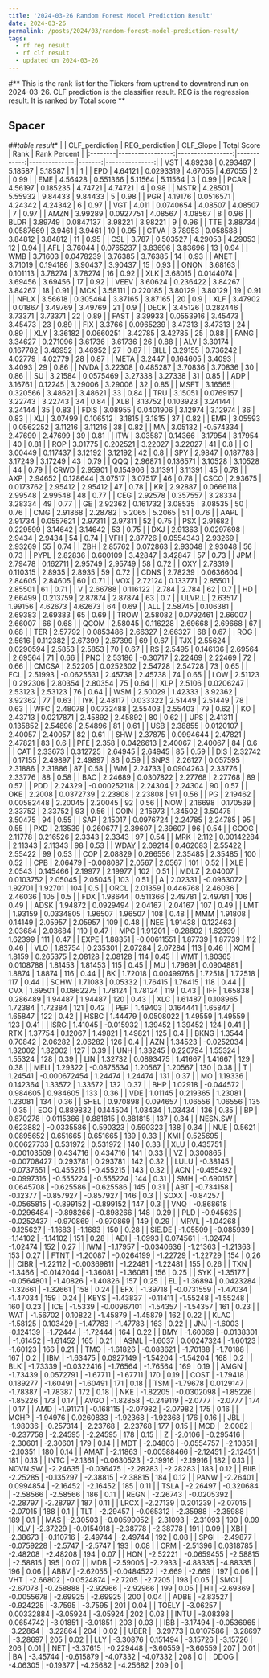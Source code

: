 ```yaml
---
title: '2024-03-26 Random Forest Model Prediction Result'
date: 2024-03-26
permalink: /posts/2024/03/random-forest-model-prediction-result/
tags:
  - rf reg result
  - rf clf result
  - updated on 2024-03-26
---
```

#** This is the rank list for the Tickers from uptrend to downtrend run on 2024-03-26. CLF prediction is the classifier result. REG is the regression result. It is ranked by Total score ** 
## Spacer  ##



##*table result**
|         |   CLF_perdiction |   REG_perdiction |   CLF_Slope |   Total Score |   Rank |   Rank Percent |
|:--------|-----------------:|-----------------:|------------:|--------------:|-------:|---------------:|
| VST     |         4.89238  |      0.293487    |    5.18587  |      5.18587  |      1 |           1    |
| EPD     |         4.64121  |      0.0293319   |    4.67055  |      4.67055  |      2 |           0.99 |
| EME     |         4.56428  |      0.551366    |    5.11564  |      5.11564  |      3 |           0.99 |
| PCAR    |         4.56197  |      0.185235    |    4.74721  |      4.74721  |      4 |           0.98 |
| MSTR    |         4.28501  |      5.55932     |    9.84433  |      9.84433  |      5 |           0.98 |
| PGR     |         4.19176  |      0.0516571   |    4.24342  |      4.24342  |      6 |           0.97 |
| VGT     |         4.011    |      0.0740654   |    4.08507  |      4.08507  |      7 |           0.97 |
| AMZN    |         3.99289  |      0.0927751   |    4.08567  |      4.08567  |      8 |           0.96 |
| BLDR    |         3.89749  |      0.0847137   |    3.98221  |      3.98221  |      9 |           0.96 |
| TTE     |         3.88734  |      0.0587669   |    3.9461   |      3.9461   |     10 |           0.95 |
| CTVA    |         3.78953  |      0.058588    |    3.84812  |      3.84812  |     11 |           0.95 |
| CSL     |         3.787    |      0.503527    |    4.29053  |      4.29053  |     12 |           0.94 |
| AFL     |         3.76044  |      0.0765237   |    3.83696  |      3.83696  |     13 |           0.94 |
| WMB     |         3.71603  |      0.0478239   |    3.76385  |      3.76385  |     14 |           0.93 |
| ANET    |         3.71019  |      0.194186    |    3.90437  |      3.90437  |     15 |           0.93 |
| ONON    |         3.68163  |      0.101113    |    3.78274  |      3.78274  |     16 |           0.92 |
| XLK     |         3.68015  |      0.0144074   |    3.69456  |      3.69456  |     17 |           0.92 |
| VEEV    |         3.60624  |      0.236422    |    3.84267  |      3.84267  |     18 |           0.91 |
| MCK     |         3.58111  |      0.220185    |    3.80129  |      3.80129  |     19 |           0.91 |
| NFLX    |         3.56618  |      0.305464    |    3.87165  |      3.87165  |     20 |           0.9  |
| XLF     |         3.47902  |      0.01867     |    3.49769  |      3.49769  |     21 |           0.9  |
| DECK    |         3.45126  |      0.282446    |    3.73371  |      3.73371  |     22 |           0.89 |
| FAST    |         3.39933  |      0.0553916   |    3.45473  |      3.45473  |     23 |           0.89 |
| FIX     |         3.3766   |      0.0965239   |    3.47313  |      3.47313  |     24 |           0.89 |
| XLY     |         3.36182  |      0.0660251   |    3.42785  |      3.42785  |     25 |           0.88 |
| FANG    |         3.34627  |      0.271096    |    3.61736  |      3.61736  |     26 |           0.88 |
| ALV     |         3.30174  |      0.167782    |    3.46952  |      3.46952  |     27 |           0.87 |
| BILL    |         3.29155  |      0.736242    |    4.02779  |      4.02779  |     28 |           0.87 |
| META    |         3.2447   |      0.164605    |    3.4093   |      3.4093   |     29 |           0.86 |
| NVDA    |         3.22308  |      0.485287    |    3.70836  |      3.70836  |     30 |           0.86 |
| SU      |         3.21584  |      0.0575469   |    3.27338  |      3.27338  |     31 |           0.85 |
| ADP     |         3.16761  |      0.12245     |    3.29006  |      3.29006  |     32 |           0.85 |
| MSFT    |         3.16565  |      0.320566    |    3.48621  |      3.48621  |     33 |           0.84 |
| TRU     |         3.15051  |      0.0769157   |    3.22743  |      3.22743  |     34 |           0.84 |
| XLB     |         3.13752  |      0.103923    |    3.24144  |      3.24144  |     35 |           0.83 |
| FDIS    |         3.08955  |      0.0401906   |    3.12974  |      3.12974  |     36 |           0.83 |
| XLI     |         3.07499  |      0.106512    |    3.1815   |      3.1815   |     37 |           0.82 |
| EMR     |         3.05593  |      0.0562252   |    3.11216  |      3.11216  |     38 |           0.82 |
| MA      |         3.05132  |     -0.574334    |    2.47699  |      2.47699  |     39 |           0.81 |
| ITW     |         3.03587  |      0.14366     |    3.17954  |      3.17954  |     40 |           0.81 |
| ROP     |         3.01775  |      0.202521    |    3.22027  |      3.22027  |     41 |           0.8  |
| C       |         3.00449  |      0.117437    |    3.12192  |      3.12192  |     42 |           0.8  |
| SPY     |         2.9847   |      0.187783    |    3.17249  |      3.17249  |     43 |           0.79 |
| QQQ     |         2.96871  |      0.136571    |    3.10528  |      3.10528  |     44 |           0.79 |
| CRWD    |         2.95901  |      0.154906    |    3.11391  |      3.11391  |     45 |           0.78 |
| AXP     |         2.94652  |      0.128644    |    3.07517  |      3.07517  |     46 |           0.78 |
| CSCO    |         2.93675  |      0.0173762   |    2.95412  |      2.95412  |     47 |           0.78 |
| KR      |         2.92887  |      0.0666118   |    2.99548  |      2.99548  |     48 |           0.77 |
| CEG     |         2.92578  |      0.357557    |    3.28334  |      3.28334  |     49 |           0.77 |
| GE      |         2.92362  |      0.161732    |    3.08535  |      3.08535  |     50 |           0.76 |
| CMG     |         2.91868  |      2.28782     |    5.2065   |      5.2065   |     51 |           0.76 |
| AAPL    |         2.91734  |      0.0557621   |    2.97311  |      2.97311  |     52 |           0.75 |
| PSX     |         2.91682  |      0.229599    |    3.14642  |      3.14642  |     53 |           0.75 |
| DXJ     |         2.91363  |      0.0297698   |    2.9434   |      2.9434   |     54 |           0.74 |
| VFH     |         2.87726  |      0.0554343   |    2.93269  |      2.93269  |     55 |           0.74 |
| ZBH     |         2.85762  |      0.072863    |    2.93048  |      2.93048  |     56 |           0.73 |
| PYPL    |         2.82836  |      0.600109    |    3.42847  |      3.42847  |     57 |           0.73 |
| JPM     |         2.79478  |      0.162711    |    2.95749  |      2.95749  |     58 |           0.72 |
| OXY     |         2.78319  |      0.110315    |    2.8935   |      2.8935   |     59 |           0.72 |
| CDNS    |         2.78239  |      0.0636604   |    2.84605  |      2.84605  |     60 |           0.71 |
| VOX     |         2.72124  |      0.133771    |    2.85501  |      2.85501  |     61 |           0.71 |
| V       |         2.66788  |      0.116122    |    2.784    |      2.784    |     62 |           0.7  |
| HD      |         2.66499  |      0.213759    |    2.87874  |      2.87874  |     63 |           0.7  |
| ULVR.L  |         2.63517  |      1.99156     |    4.62673  |      4.62673  |     64 |           0.69 |
| ALL     |         2.58745  |      0.106381    |    2.69383  |      2.69383  |     65 |           0.69 |
| TROW    |         2.58082  |      0.0792461   |    2.66007  |      2.66007  |     66 |           0.68 |
| QCOM    |         2.58045  |      0.116228    |    2.69668  |      2.69668  |     67 |           0.68 |
| TER     |         2.57792  |      0.0853486   |    2.66327  |      2.66327  |     68 |           0.67 |
| ROG     |         2.5616   |      0.112382    |    2.67399  |      2.67399  |     69 |           0.67 |
| TJX     |         2.55624  |      0.0290594   |    2.5853   |      2.5853   |     70 |           0.67 |
| RS      |         2.5495   |      0.146136    |    2.69564  |      2.69564  |     71 |           0.66 |
| PNC     |         2.53186  |     -0.30717     |    2.22469  |      2.22469  |     72 |           0.66 |
| CMCSA   |         2.52205  |      0.0252302   |    2.54728  |      2.54728  |     73 |           0.65 |
| ECL     |         2.51993  |     -0.0625531   |    2.45738  |      2.45738  |     74 |           0.65 |
| LOW     |         2.51123  |      0.292306    |    2.80354  |      2.80354  |     75 |           0.64 |
| XLP     |         2.5106   |      0.0206247   |    2.53123  |      2.53123  |     76 |           0.64 |
| WSM     |         2.50029  |      1.42333     |    3.92362  |      3.92362  |     77 |           0.63 |
| IYK     |         2.48117  |      0.033322    |    2.51449  |      2.51449  |     78 |           0.63 |
| WFC     |         2.48078  |      0.0732488   |    2.55403  |      2.55403  |     79 |           0.62 |
| KO      |         2.43713  |      0.0217871   |    2.45892  |      2.45892  |     80 |           0.62 |
| UPS     |         2.41311  |      0.135852    |    2.54896  |      2.54896  |     81 |           0.61 |
| USB     |         2.38855  |      0.0120107   |    2.40057  |      2.40057  |     82 |           0.61 |
| SHW     |         2.37875  |      0.0994644   |    2.47821  |      2.47821  |     83 |           0.6  |
| PFE     |         2.358    |      0.0426613   |    2.40067  |      2.40067  |     84 |           0.6  |
| CAT     |         2.33673  |      0.312725    |    2.64945  |      2.64945  |     85 |           0.59 |
| DIS     |         2.32742  |      0.17155     |    2.49897  |      2.49897  |     86 |           0.59 |
| SNPS    |         2.26127  |      0.057595    |    2.31886  |      2.31886  |     87 |           0.58 |
| WM      |         2.24733  |      0.0904263   |    2.33776  |      2.33776  |     88 |           0.58 |
| BAC     |         2.24689  |      0.0307822   |    2.27768  |      2.27768  |     89 |           0.57 |
| PDD     |         2.24329  |     -0.000252118 |    2.24304  |      2.24304  |     90 |           0.57 |
| OKE     |         2.2008   |      0.0372739   |    2.23808  |      2.23808  |     91 |           0.56 |
| PG      |         2.19462  |      0.00582448  |    2.20045  |      2.20045  |     92 |           0.56 |
| NOW     |         2.16698  |      0.170539    |    2.33752  |      2.33752  |     93 |           0.56 |
| COIN    |         2.15973  |      1.34502     |    3.50475  |      3.50475  |     94 |           0.55 |
| SAP     |         2.15017  |      0.0976724   |    2.24785  |      2.24785  |     95 |           0.55 |
| PXD     |         2.13539  |      0.260677    |    2.39607  |      2.39607  |     96 |           0.54 |
| GOOG    |         2.11778  |      0.216526    |    2.3343   |      2.3343   |     97 |           0.54 |
| MRK     |         2.112    |      0.00142284  |    2.11343  |      2.11343  |     98 |           0.53 |
| WDAY    |         2.09214  |      0.462083    |    2.55422  |      2.55422  |     99 |           0.53 |
| COP     |         2.08829  |      0.266556    |    2.35485  |      2.35485  |    100 |           0.52 |
| CPB     |         2.06479  |     -0.008087    |    2.0567   |      2.0567   |    101 |           0.52 |
| XLE     |         2.0543   |      0.145466    |    2.19977  |      2.19977  |    102 |           0.51 |
| MDLZ    |         2.04007  |      0.0103752   |    2.05045  |      2.05045  |    103 |           0.51 |
| A       |         2.02331  |     -0.0963072   |    1.92701  |      1.92701  |    104 |           0.5  |
| ORCL    |         2.01359  |      0.446768    |    2.46036  |      2.46036  |    105 |           0.5  |
| FDX     |         1.98644  |      0.511366    |    2.49781  |      2.49781  |    106 |           0.49 |
| ADSK    |         1.94872  |      0.0929494   |    2.04167  |      2.04167  |    107 |           0.49 |
| LMT     |         1.93159  |      0.0334805   |    1.96507  |      1.96507  |    108 |           0.48 |
| MMM     |         1.91808  |      0.14149     |    2.05957  |      2.05957  |    109 |           0.48 |
| NEE     |         1.91438  |      0.122463    |    2.03684  |      2.03684  |    110 |           0.47 |
| MPC     |         1.91201  |     -0.28802     |    1.62399  |      1.62399  |    111 |           0.47 |
| EXPE    |         1.88351  |     -0.00611551  |    1.87739  |      1.87739  |    112 |           0.46 |
| VLO     |         1.83754  |      0.235301    |    2.07284  |      2.07284  |    113 |           0.46 |
| XOM     |         1.8159   |      0.265375    |    2.08128  |      2.08128  |    114 |           0.45 |
| WMT     |         1.80365  |      0.0108788   |    1.81453  |      1.81453  |    115 |           0.45 |
| MU      |         1.79691  |      0.0904881   |    1.8874   |      1.8874   |    116 |           0.44 |
| BK      |         1.72018  |      0.00499766  |    1.72518  |      1.72518  |    117 |           0.44 |
| SCHW    |         1.71083  |      0.05332     |    1.76415  |      1.76415  |    118 |           0.44 |
| CVX     |         1.69501  |      0.0862275   |    1.78124  |      1.78124  |    119 |           0.43 |
| IFF     |         1.65838  |      0.286489    |    1.94487  |      1.94487  |    120 |           0.43 |
| XLC     |         1.61487  |      0.108965    |    1.72384  |      1.72384  |    121 |           0.42 |
| PEP     |         1.49403  |      0.164441    |    1.65847  |      1.65847  |    122 |           0.42 |
| HSBC    |         1.44479  |      0.0508022   |    1.49559  |      1.49559  |    123 |           0.41 |
| ISRG    |         1.41045  |     -0.015932    |    1.39452  |      1.39452  |    124 |           0.41 |
| RTX     |         1.37754  |      0.12067     |    1.49821  |      1.49821  |    125 |           0.4  |
| BKNG    |         1.3544   |      0.70842     |    2.06282  |      2.06282  |    126 |           0.4  |
| AZN     |         1.34523  |     -0.0252034   |    1.32002  |      1.32002  |    127 |           0.39 |
| UNH     |         1.33245  |      0.220794    |    1.55324  |      1.55324  |    128 |           0.39 |
| LIN     |         1.32732  |      0.0893475   |    1.41667  |      1.41667  |    129 |           0.38 |
| MELI    |         1.29322  |     -0.0875534   |    1.20567  |      1.20567  |    130 |           0.38 |
| T       |         1.24541  |     -0.000672454 |    1.24474  |      1.24474  |    131 |           0.37 |
| MO      |         1.19336  |      0.142364    |    1.33572  |      1.33572  |    132 |           0.37 |
| BHP     |         1.02918  |     -0.044572    |    0.984605 |      0.984605 |    133 |           0.36 |
| VDE     |         1.01145  |      0.219365    |    1.23081  |      1.23081  |    134 |           0.36 |
| SHEL    |         0.970898 |      0.094657    |    1.06556  |      1.06556  |    135 |           0.35 |
| EOG     |         0.889832 |      0.144504    |    1.03434  |      1.03434  |    136 |           0.35 |
| BP      |         0.870278 |      0.0115366   |    0.881815 |      0.881815 |    137 |           0.34 |
| NESN.SW |         0.623882 |     -0.0335586   |    0.590323 |      0.590323 |    138 |           0.34 |
| NUE     |         0.5621   |      0.0895652   |    0.651665 |      0.651665 |    139 |           0.33 |
| KMI     |         0.525695 |      0.00627733  |    0.531972 |      0.531972 |    140 |           0.33 |
| XLU     |         0.435751 |     -0.00103509  |    0.434716 |      0.434716 |    141 |           0.33 |
| VZ      |         0.300865 |     -0.00708427  |    0.293781 |      0.293781 |    142 |           0.32 |
| LULU    |        -0.38145  |     -0.0737651   |   -0.455215 |     -0.455215 |    143 |           0.32 |
| ACN     |        -0.455492 |     -0.0997316   |   -0.555224 |     -0.555224 |    144 |           0.31 |
| SMH     |        -0.690157 |      0.0645708   |   -0.625586 |     -0.625586 |    145 |           0.31 |
| ABT     |        -0.734158 |     -0.12377     |   -0.857927 |     -0.857927 |    146 |           0.3  |
| SOXX    |        -0.84257  |     -0.0565815   |   -0.899152 |     -0.899152 |    147 |           0.3  |
| VNQ     |        -0.868618 |     -0.0296484   |   -0.898266 |     -0.898266 |    148 |           0.29 |
| PLD     |        -0.945625 |     -0.0252437   |   -0.970869 |     -0.970869 |    149 |           0.29 |
| MRVL    |        -1.04268  |     -0.125627    |   -1.1683   |     -1.1683   |    150 |           0.28 |
| SIE.DE  |        -1.05509  |     -0.085939    |   -1.14102  |     -1.14102  |    151 |           0.28 |
| ADI     |        -1.0993   |      0.074561    |   -1.02474  |     -1.02474  |    152 |           0.27 |
| IWM     |        -1.17957  |     -0.0340636   |   -1.21363  |     -1.21363  |    153 |           0.27 |
| FTNT    |        -1.20087  |     -0.0264199   |   -1.22729  |     -1.22729  |    154 |           0.26 |
| CIBR    |        -1.22112  |     -0.00369811  |   -1.22481  |     -1.22481  |    155 |           0.26 |
| TXN     |        -1.3466   |     -0.0142044   |   -1.36081  |     -1.36081  |    156 |           0.25 |
| SYK     |        -1.35177  |     -0.0564801   |   -1.40826  |     -1.40826  |    157 |           0.25 |
| EL      |        -1.36894  |      0.0423284   |   -1.32661  |     -1.32661  |    158 |           0.24 |
| EFX     |        -1.39718  |     -0.0731559   |   -1.47034  |     -1.47034  |    159 |           0.24 |
| KEYS    |        -1.43837  |     -0.11411     |   -1.55248  |     -1.55248  |    160 |           0.23 |
| ICE     |        -1.5339   |     -0.00967101  |   -1.54357  |     -1.54357  |    161 |           0.23 |
| WAT     |        -1.56702  |      0.10822     |   -1.45879  |     -1.45879  |    162 |           0.22 |
| KLAC    |        -1.58125  |      0.103429    |   -1.47783  |     -1.47783  |    163 |           0.22 |
| JNJ     |        -1.6003   |     -0.124139    |   -1.72444  |     -1.72444  |    164 |           0.22 |
| BMY     |        -1.60069  |     -0.0138301   |   -1.61452  |     -1.61452  |    165 |           0.21 |
| ASML    |        -1.6037   |      0.00247324  |   -1.60123  |     -1.60123  |    166 |           0.21 |
| TMO     |        -1.61826  |     -0.083621    |   -1.70188  |     -1.70188  |    167 |           0.2  |
| IBM     |        -1.63475  |      0.0927149   |   -1.54204  |     -1.54204  |    168 |           0.2  |
| BLK     |        -1.73339  |     -0.0322416   |   -1.76564  |     -1.76564  |    169 |           0.19 |
| AMGN    |        -1.73439  |      0.0572791   |   -1.67711  |     -1.67711  |    170 |           0.19 |
| COST    |        -1.79418  |      0.189277    |   -1.60491  |     -1.60491  |    171 |           0.18 |
| TSM     |        -1.79678  |      0.0129147   |   -1.78387  |     -1.78387  |    172 |           0.18 |
| NKE     |        -1.82205  |     -0.0302098   |   -1.85226  |     -1.85226  |    173 |           0.17 |
| AVGO    |        -1.82858  |     -0.249119    |   -2.0777   |     -2.0777   |    174 |           0.17 |
| AMD     |        -1.91171  |     -0.168115    |   -2.07982  |     -2.07982  |    175 |           0.16 |
| MCHP    |        -1.94976  |      0.0260833   |   -1.92368  |     -1.92368  |    176 |           0.16 |
| JBL     |        -1.98036  |     -0.257314    |   -2.23768  |     -2.23768  |    177 |           0.15 |
| MCD     |        -2.0082   |     -0.237758    |   -2.24595  |     -2.24595  |    178 |           0.15 |
| Z       |        -2.0106   |     -0.295416    |   -2.30601  |     -2.30601  |    179 |           0.14 |
| MDT     |        -2.04803  |     -0.0554757   |   -2.10351  |     -2.10351  |    180 |           0.14 |
| AMAT    |        -2.11863  |     -0.00588466  |   -2.12451  |     -2.12451  |    181 |           0.13 |
| INTC    |        -2.1361   |     -0.0630523   |   -2.19916  |     -2.19916  |    182 |           0.13 |
| NOVN.SW |        -2.24635  |     -0.036475    |   -2.28283  |     -2.28283  |    183 |           0.12 |
| BIIB    |        -2.25285  |     -0.135297    |   -2.38815  |     -2.38815  |    184 |           0.12 |
| PANW    |        -2.26401  |      0.0994854   |   -2.16452  |     -2.16452  |    185 |           0.11 |
| TSLA    |        -2.26497  |     -0.320684    |   -2.58566  |     -2.58566  |    186 |           0.11 |
| REGN    |        -2.26743  |     -0.0205392   |   -2.28797  |     -2.28797  |    187 |           0.11 |
| LRCX    |        -2.27139  |      0.201239    |   -2.07015  |     -2.07015  |    188 |           0.1  |
| TLT     |        -2.29457  |     -0.065312    |   -2.35988  |     -2.35988  |    189 |           0.1  |
| MAS     |        -2.30503  |     -0.00590052  |   -2.31093  |     -2.31093  |    190 |           0.09 |
| XLV     |        -2.37229  |     -0.0154918   |   -2.38778  |     -2.38778  |    191 |           0.09 |
| XBI     |        -2.38673  |     -0.110716    |   -2.49744  |     -2.49744  |    192 |           0.08 |
| SPGI    |        -2.49877  |     -0.0759228   |   -2.5747   |     -2.5747   |    193 |           0.08 |
| CRM     |        -2.51396  |      0.0318785   |   -2.48208  |     -2.48208  |    194 |           0.07 |
| HON     |        -2.52221  |     -0.0659455   |   -2.58815  |     -2.58815  |    195 |           0.07 |
| MDB     |        -2.59005  |     -2.2933      |   -4.88335  |     -4.88335  |    196 |           0.06 |
| ABBV    |        -2.62055  |     -0.0484522   |   -2.669    |     -2.669    |    197 |           0.06 |
| VHT     |        -2.66802  |     -0.0524874   |   -2.7205   |     -2.7205   |    198 |           0.05 |
| SMCI    |        -2.67078  |     -0.258888    |   -2.92966  |     -2.92966  |    199 |           0.05 |
| HII     |        -2.69369  |     -0.0055678   |   -2.69925  |     -2.69925  |    200 |           0.04 |
| ADBE    |        -2.83527  |     -0.924225    |   -3.7595   |     -3.7595   |    201 |           0.04 |
| TOELY   |        -3.06257  |      0.00332884  |   -3.05924  |     -3.05924  |    202 |           0.03 |
| INTU    |        -3.08398  |      0.0654742   |   -3.01851  |     -3.01851  |    203 |           0.03 |
| IBB     |        -3.17494  |     -0.0536965   |   -3.22864  |     -3.22864  |    204 |           0.02 |
| UBER    |        -3.29773  |      0.0107586   |   -3.28697  |     -3.28697  |    205 |           0.02 |
| LLY     |        -3.30876  |      0.151494    |   -3.15726  |     -3.15726  |    206 |           0.01 |
| NET     |        -3.37615  |     -0.229448    |   -3.60559  |     -3.60559  |    207 |           0.01 |
| BA      |        -3.45744  |     -0.615879    |   -4.07332  |     -4.07332  |    208 |           0    |
| DDOG    |        -4.06305  |     -0.19377     |   -4.25682  |     -4.25682  |    209 |           0    |
